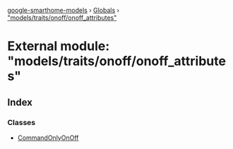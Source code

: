[google-smarthome-models](../README.md) › [Globals](../globals.md) › ["models/traits/onoff/onoff_attributes"](_models_traits_onoff_onoff_attributes_.md)

# External module: "models/traits/onoff/onoff_attributes"

## Index

### Classes

* [CommandOnlyOnOff](../classes/_models_traits_onoff_onoff_attributes_.commandonlyonoff.md)

